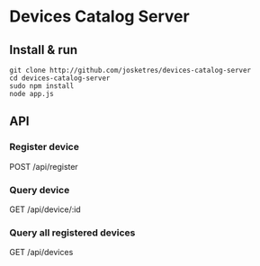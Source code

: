 # Devices Catalog Server

## Install & run
    git clone http://github.com/josketres/devices-catalog-server
    cd devices-catalog-server
    sudo npm install
    node app.js

## API

### Register device
POST /api/register

### Query device
GET /api/device/:id

### Query all registered devices
GET /api/devices